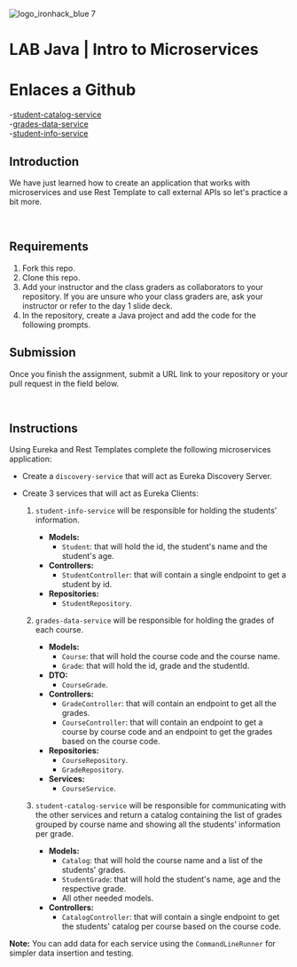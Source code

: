 


![logo_ironhack_blue 7](https://user-images.githubusercontent.com/23629340/40541063-a07a0a8a-601a-11e8-91b5-2f13e4e6b441.png)

# LAB Java | Intro to Microservices
# Enlaces a Github
-[student-catalog-service](https://github.com/planetWeb252/student-catalog-service)  
-[grades-data-service](https://github.com/planetWeb252/grades-data-service)  
-[student-info-service](https://github.com/planetWeb252/student-info-service)

[//]: # (desde aqui ahy que borrar)
## Introduction

We have just learned how to create an application that works with microservices and use Rest Template to call external APIs so let's practice a bit more.

<br>

## Requirements

1. Fork this repo.
2. Clone this repo.
3. Add your instructor and the class graders as collaborators to your repository. If you are unsure who your class graders are, ask your instructor or refer to the day 1 slide deck.
4. In the repository, create a Java project and add the code for the following prompts.

## Submission

Once you finish the assignment, submit a URL link to your repository or your pull request in the field below.

<br>

## Instructions

Using Eureka and Rest Templates complete the following microservices application:

- Create a `discovery-service` that will act as Eureka Discovery Server.
- Create 3 services that will act as Eureka Clients:

  1. `student-info-service` will be responsible for holding the students’ information.
     - **Models:**
       - `Student`: that will hold the id, the student's name and the student's age.
     - **Controllers:**
       - `StudentController`: that will contain a single endpoint to get a student by id.
     - **Repositories:**
       - `StudentRepository`.

  2. `grades-data-service` will be responsible for holding the grades of each course.
     - **Models:**
       - `Course`: that will hold the course code and the course name.
       - `Grade`: that will hold the id, grade and the studentId.
     - **DTO:**
       - `CourseGrade`.
     - **Controllers:**
       - `GradeController`: that will contain an endpoint to get all the grades.
       - `CourseController`: that will contain an endpoint to get a course by course code and an endpoint to get the grades based on the course code.
     - **Repositories:**
       - `CourseRepository`.
       - `GradeRepository`.
     - **Services:**
       - `CourseService`.

  3. `student-catalog-service` will be responsible for communicating with the other services and return a catalog containing the list of grades grouped by course name and showing all the students' information per grade.
     - **Models:**
       - `Catalog`: that will hold the course name and a list of the students' grades.
       - `StudentGrade`: that will hold the student's name, age and the respective grade.
       - All other needed models.
     - **Controllers:**
       - `CatalogController`: that will contain a single endpoint to get the students' catalog per course based on the course code.

**Note:** You can add data for each service using the `CommandLineRunner` for simpler data insertion and testing.